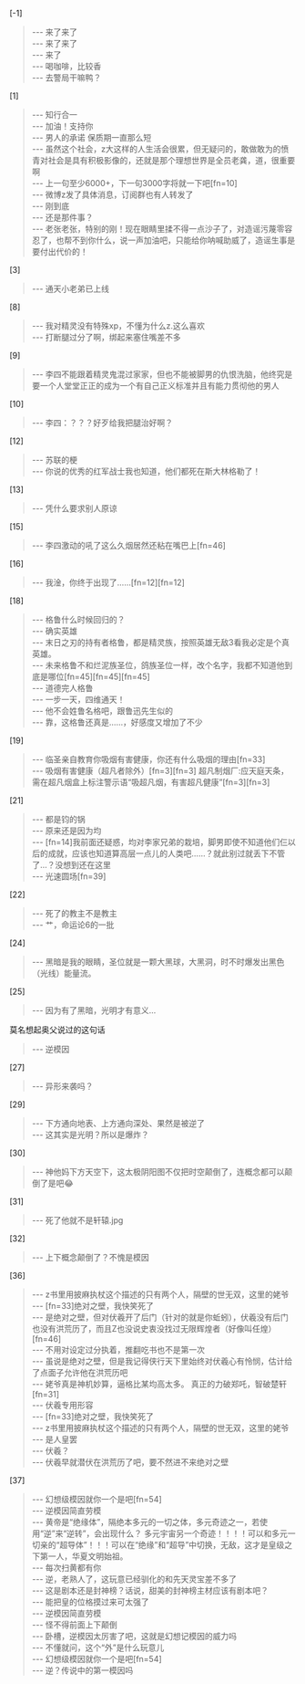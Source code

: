 
[-1] 
>--- 来了来了<br>
>--- 来了来了<br>
>--- 来了<br>
>--- 喝咖啡，比较香<br>
>--- 去警局干嘛鸭？<br>

[1] 
>--- 知行合一<br>
>--- 加油！支持你<br>
>--- 男人的承诺 保质期一直那么短<br>
>--- 虽然这个社会，z大这样的人生活会很累，但无疑问的，敢做敢为的愤青对社会是具有积极影像的，还就是那个理想世界是全员老龚，道，很重要啊<br>
>--- 上一句至少6000+，下一句3000字将就一下吧[fn=10]<br>
>--- 微博z发了具体消息，订阅群也有人转发了<br>
>--- 刚到底<br>
>--- 还是那件事？<br>
>--- 老张老张，特别的刚！现在眼睛里揉不得一点沙子了，对造谣污蔑零容忍了，也帮不到你什么，说一声加油吧，只能给你呐喊助威了，造谣生事是要付出代价的！<br>

[3] 
>--- 通天小老弟已上线<br>

[8] 
>--- 我对精灵没有特殊xp，不懂为什么z.这么喜欢<br>
>--- 打断腿过分了啊，绑起来塞住嘴差不多<br>

[9] 
>--- 李四不能跟着精灵鬼混过家家，但也不能被脚男的仇恨洗脑，他终究是要一个人堂堂正正的成为一个有自己正义标准并且有能力贯彻他的男人<br>

[10] 
>--- 李四：？？？好歹给我把腿治好啊？<br>

[12] 
>--- 苏联的梗<br>
>--- 你说的优秀的红军战士我也知道，他们都死在斯大林格勒了！<br>

[13] 
>--- 凭什么要求别人原谅<br>

[15] 
>--- 李四激动的吼了这么久烟居然还粘在嘴巴上[fn=46]<br>

[16] 
>--- 我淦，你终于出现了……[fn=12][fn=12]<br>

[18] 
>--- 格鲁什么时候回归的？<br>
>--- 确实英雄<br>
>--- 末日之刃的持有者格鲁，都是精灵族，按照英雄无敌3看我必定是个真英雄。<br>
>--- 未来格鲁不和烂泥族圣位，鸽族圣位一样，改个名字，我都不知道他到底是哪位[fn=45][fn=45][fn=45]<br>
>--- 道德完人格鲁<br>
>--- 一步一天，四维通天！<br>
>--- 他不会姓鲁名格吧，跟鲁迅先生似的<br>
>--- 靠，这格鲁还真是……，好感度又增加了不少<br>

[19] 
>--- 临圣亲自教育你吸烟有害健康，你还有什么吸烟的理由[fn=33]<br>
>--- 吸烟有害健康（超凡者除外）[fn=3][fn=3]
超凡制烟厂:应天庭天条，需在超凡烟盒上标注警示语“吸超凡烟，有害超凡健康”[fn=3][fn=3]<br>

[21] 
>--- 都是钧的锅<br>
>--- 原来还是因为均<br>
>--- [fn=14]我前面还疑惑，均对李家兄弟的栽培，脚男即使不知道他们仨以后的成就，应该也知道算高层一点儿的人类吧……？就此别过就丢下不管了…？没想到还在这里<br>
>--- 光速圆场[fn=39]<br>

[22] 
>--- 死了的教主不是教主<br>
>--- 艹，命运论6的一批<br>

[24] 
>--- 黑暗是我的眼睛，圣位就是一颗大黑球，大黑洞，时不时爆发出黑色（光线）能量流。<br>

[25] 
>--- 因为有了黑暗，光明才有意义…

莫名想起奥父说过的这句话<br>
>--- 逆模因<br>

[27] 
>--- 异形来袭吗？<br>

[29] 
>--- 下方通向地表、上方通向深处、果然是被逆了<br>
>--- 这其实是光明？所以是爆炸？<br>

[30] 
>--- 神他妈下方天空下，这太极阴阳图不仅把时空颠倒了，连概念都可以颠倒了是吧😂<br>

[31] 
>--- 死了他就不是轩辕.jpg<br>

[32] 
>--- 上下概念颠倒了？不愧是模因<br>

[36] 
>--- z书里用披麻执杖这个描述的只有两个人，隔壁的世无双，这里的姥爷<br>
>--- [fn=33]绝对之壁，我快笑死了<br>
>--- 是绝对之壁，但对伏羲开了后门（针对的就是你蚯蚓），伏羲没有后门也没有洪荒历了，而且Z也没说史衷没找过无限辉煌者（好像叫任煌）[fn=46]<br>
>--- 不用对设定过分执着，推翻吃书也不是第一次<br>
>--- 虽说是绝对之壁，但是我记得侠行天下里始终对伏羲心有怜悯，估计给了点面子允许他在洪荒历吧<br>
>--- 姥爷真是神机妙算，逼格比某均高太多。
真正的力破郑吒，智破楚轩[fn=31]<br>
>--- 伏羲专用形容<br>
>--- [fn=33]绝对之壁，我快笑死了<br>
>--- z书里用披麻执杖这个描述的只有两个人，隔壁的世无双，这里的姥爷<br>
>--- 是人皇罢<br>
>--- 伏羲？<br>
>--- 伏羲早就潜伏在洪荒历了吧，要不然进不来绝对之壁<br>

[37] 
>--- 幻想级模因就你一个是吧[fn=54]<br>
>--- 逆模因简直劳模<br>
>--- 黄帝是“绝缘体”，隔绝本多元的一切之体，多元奇迹之一，若使用“逆”来“逆转”，会出现什么？ 多元宇宙另一个奇迹！！！！可以和多元一切亲的“超导体”！！！可以在“绝缘”和“超导”中切换，无敌，这才是皇级之下第一人，华夏文明始祖。<br>
>--- 每次扫黄都有你<br>
>--- 逆，老熟人了，这玩意已经驯化的和先天灵宝差不多了<br>
>--- 这是剧本还是封神榜？话说，甜美的封神榜主材应该有剧本吧？<br>
>--- 能把皇的位格摸过来可太强了<br>
>--- 逆模因简直劳模<br>
>--- 怪不得前面上下颠倒<br>
>--- 卧槽，逆模因太厉害了吧，这就是幻想记模因的威力吗<br>
>--- 不懂就问，这个“外”是什么玩意儿<br>
>--- 幻想级模因就你一个是吧[fn=54]<br>
>--- 逆？传说中的第一模因吗<br>
